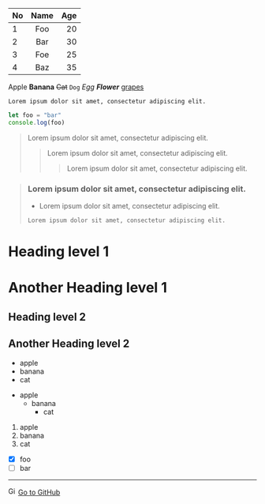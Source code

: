 | No | Name | Age |
|---|:---:|---:|
| 1 | Foo | 20 |
| 2 | Bar | 30 |
| 3 | Foe | 25 |
| 4 | Baz | 35 |

Apple **Banana** ~~Cat~~ `Dog` *Egg* **_Flower_** <u>grapes</u>

```
Lorem ipsum dolor sit amet, consectetur adipiscing elit.
```

```javascript
let foo = "bar"
console.log(foo)
```

> Lorem ipsum dolor sit amet, consectetur adipiscing elit.
> > Lorem ipsum dolor sit amet, consectetur adipiscing elit.
> > > Lorem ipsum dolor sit amet, consectetur adipiscing elit.

> ### Lorem ipsum dolor sit amet, consectetur adipiscing elit.
> * Lorem ipsum dolor sit amet, consectetur adipiscing elit.
> ```
> Lorem ipsum dolor sit amet, consectetur adipiscing elit.
> ```

# Heading level 1

Another Heading level 1
=====

## Heading level 2

Another Heading level 2
-----

- apple
- banana
- cat

* apple
  - banana
    + cat

1. apple
2. banana
3. cat

- [x] foo
- [ ] bar
---

<!--[![GitHub Favicon](https://github.com/favicon.ico)](https://github.com) [Go to GitHub](https://github.com "Go to GitHub")-->
[<img src="https://github.com/favicon.ico" alt="GitHub Favicon" width="16" height="16" />](https://github.com) [Go to GitHub](https://github.com "Go to GitHub")
